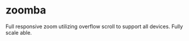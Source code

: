 zoomba
======

Full responsive zoom utilizing overflow scroll to support all devices. Fully scale able.
